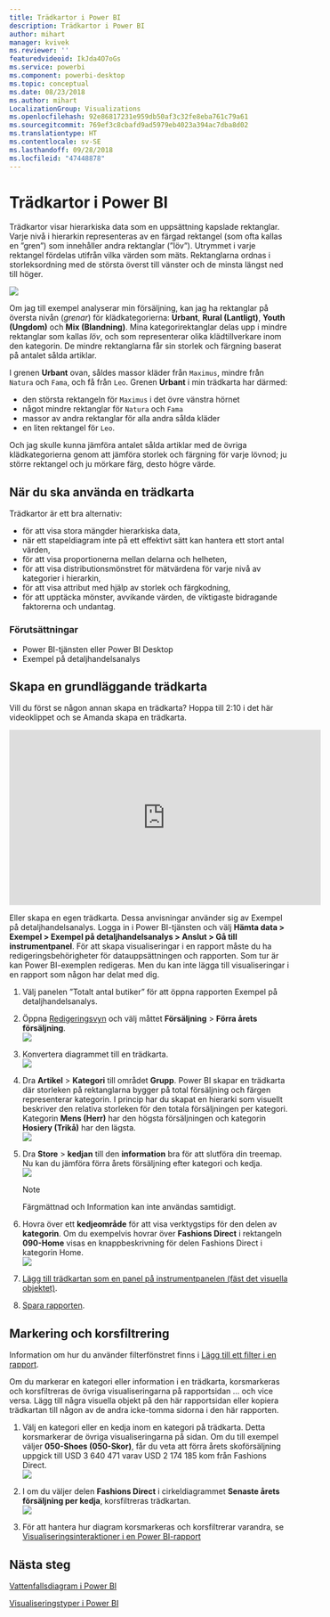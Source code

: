```yaml
---
title: Trädkartor i Power BI
description: Trädkartor i Power BI
author: mihart
manager: kvivek
ms.reviewer: ''
featuredvideoid: IkJda4O7oGs
ms.service: powerbi
ms.component: powerbi-desktop
ms.topic: conceptual
ms.date: 08/23/2018
ms.author: mihart
LocalizationGroup: Visualizations
ms.openlocfilehash: 92e86817231e959db50af3c32fe8eba761c79a61
ms.sourcegitcommit: 769ef3c8cbafd9ad5979eb4023a394ac7dba8d02
ms.translationtype: HT
ms.contentlocale: sv-SE
ms.lasthandoff: 09/28/2018
ms.locfileid: "47448878"
---
```

# <a name="treemaps-in-power-bi"></a>Trädkartor i Power BI
Trädkartor visar hierarkiska data som en uppsättning kapslade rektanglar.  Varje nivå i hierarkin representeras av en färgad rektangel (som ofta kallas en ”gren”) som innehåller andra rektanglar (”löv”).  Utrymmet i varje rektangel fördelas utifrån vilka värden som mäts. Rektanglarna ordnas i storleksordning med de största överst till vänster och de minsta längst ned till höger.

![](media/power-bi-visualization-treemaps/pbi-nancy_viz_treemap.png)

Om jag till exempel analyserar min försäljning, kan jag ha rektanglar på översta nivån (*grenar*) för klädkategorierna: **Urbant**, **Rural (Lantligt)**, **Youth (Ungdom)** och **Mix (Blandning)**.  Mina kategorirektanglar delas upp i mindre rektanglar som kallas *löv*, och som representerar olika klädtillverkare inom den kategorin. De mindre rektanglarna får sin storlek och färgning baserat på antalet sålda artiklar.  

I grenen **Urbant** ovan, såldes massor kläder från `Maximus`, mindre från `Natura` och `Fama`, och få från `Leo`.  Grenen **Urbant** i min trädkarta har därmed:
* den största rektangeln för `Maximus` i det övre vänstra hörnet
* något mindre rektanglar för `Natura` och `Fama`
* massor av andra rektanglar för alla andra sålda kläder 
* en liten rektangel för `Leo`.  

Och jag skulle kunna jämföra antalet sålda artiklar med de övriga klädkategorierna genom att jämföra storlek och färgning för varje lövnod; ju större rektangel och ju mörkare färg, desto högre värde.

## <a name="when-to-use-a-treemap"></a>När du ska använda en trädkarta
Trädkartor är ett bra alternativ:

* för att visa stora mängder hierarkiska data,
* när ett stapeldiagram inte på ett effektivt sätt kan hantera ett stort antal värden,
* för att visa proportionerna mellan delarna och helheten,
* för att visa distributionsmönstret för mätvärdena för varje nivå av kategorier i hierarkin,
* för att visa attribut med hjälp av storlek och färgkodning,
* för att upptäcka mönster, avvikande värden, de viktigaste bidragande faktorerna och undantag.

### <a name="prerequisites"></a>Förutsättningar
 - Power BI-tjänsten eller Power BI Desktop
 - Exempel på detaljhandelsanalys

## <a name="create-a-basic-treemap"></a>Skapa en grundläggande trädkarta
Vill du först se någon annan skapa en trädkarta?  Hoppa till 2:10 i det här videoklippet och se Amanda skapa en trädkarta.

<iframe width="560" height="315" src="https://www.youtube.com/embed/IkJda4O7oGs" frameborder="0" allowfullscreen></iframe>

Eller skapa en egen trädkarta. Dessa anvisningar använder sig av Exempel på detaljhandelsanalys. Logga in i Power BI-tjänsten och välj **Hämta data \> Exempel \> Exempel på detaljhandelsanalys \> Anslut \> Gå till instrumentpanel**. För att skapa visualiseringar i en rapport måste du ha redigeringsbehörigheter för datauppsättningen och rapporten. Som tur är kan Power BI-exemplen redigeras. Men du kan inte lägga till visualiseringar i en rapport som någon har delat med dig.  

1. Välj panelen ”Totalt antal butiker” för att öppna rapporten Exempel på detaljhandelsanalys.    
2. Öppna [Redigeringsvyn](../service-interact-with-a-report-in-editing-view.md) och välj måttet **Försäljning** > **Förra årets försäljning**.   
   ![](media/power-bi-visualization-treemaps/treemapfirstvalue_new.png)   
3. Konvertera diagrammet till en trädkarta.  
   ![](media/power-bi-visualization-treemaps/treemapconvertto_new.png)   
4. Dra **Artikel** > **Kategori** till området **Grupp**. Power BI skapar en trädkarta där storleken på rektanglarna bygger på total försäljning och färgen representerar kategorin.  I princip har du skapat en hierarki som visuellt beskriver den relativa storleken för den totala försäljningen per kategori.  Kategorin **Mens (Herr)** har den högsta försäljningen och kategorin **Hosiery (Trikå)** har den lägsta.   
   ![](media/power-bi-visualization-treemaps/power-bi-complete.png)   
5. Dra **Store** > **kedjan** till den **information** bra för att slutföra din treemap. Nu kan du jämföra förra årets försäljning efter kategori och kedja.   
   ![](media/power-bi-visualization-treemaps/power-bi-details.png)
   
   > [!NOTE]
   > Färgmättnad och Information kan inte användas samtidigt.
   > 
   > 
5. Hovra över ett **kedjeområde** för att visa verktygstips för den delen av **kategorin**.  Om du exempelvis hovrar över **Fashions Direct** i rektangeln **090-Home** visas en knappbeskrivning för delen Fashions Direct i kategorin Home.  
   ![](media/power-bi-visualization-treemaps/treemaphoverdetail_new.png)
6. [Lägg till trädkartan som en panel på instrumentpanelen (fäst det visuella objektet)](../service-dashboard-tiles.md). 
7. [Spara rapporten](../service-report-save.md).

## <a name="highlighting-and-cross-filtering"></a>Markering och korsfiltrering
Information om hur du använder filterfönstret finns i [Lägg till ett filter i en rapport](../power-bi-report-add-filter.md).

Om du markerar en kategori eller information i en trädkarta, korsmarkeras och korsfiltreras de övriga visualiseringarna på rapportsidan ... och vice versa. Lägg till några visuella objekt på den här rapportsidan eller kopiera trädkartan till någon av de andra icke-tomma sidorna i den här rapporten.

1. Välj en kategori eller en kedja inom en kategori på trädkarta.  Detta korsmarkerar de övriga visualiseringarna på sidan. Om du till exempel väljer **050-Shoes (050-Skor)**, får du veta att förra årets skoförsäljning uppgick till USD 3 640 471 varav USD 2 174 185 kom från Fashions Direct.  
   ![](media/power-bi-visualization-treemaps/treemaphiliting.png)

2. I om du väljer delen **Fashions Direct** i cirkeldiagrammet **Senaste årets försäljning per kedja**, korsfiltreras trädkartan.  
   ![](media/power-bi-visualization-treemaps/treemapnoowl.gif)    

3. För att hantera hur diagram korsmarkeras och korsfiltrerar varandra, se [Visualiseringsinteraktioner i en Power BI-rapport](../service-reports-visual-interactions.md)

## <a name="next-steps"></a>Nästa steg

[Vattenfallsdiagram i Power BI](power-bi-visualization-waterfall-charts.md)

[Visualiseringstyper i Power BI](power-bi-visualization-types-for-reports-and-q-and-a.md)